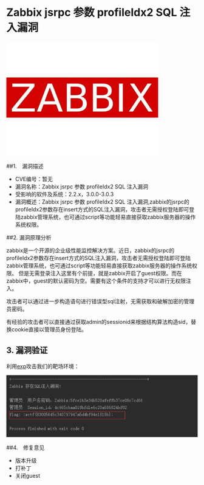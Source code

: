 # Zabbix jsrpc 参数 profileIdx2 SQL 注入漏洞

![](timg.jpg)

##1.&emsp;漏洞描述

* CVE编号：暂无
* 漏洞名称：Zabbix jsrpc 参数 profileIdx2 SQL 注入漏洞
* 受影响的软件及系统：2.2.x，3.0.0-3.0.3
* 漏洞概述：Zabbix jsrpc 参数 profileIdx2 SQL 注入漏洞,zabbix的jsrpc的profileIdx2参数存在insert方式的SQL注入漏洞，攻击者无需授权登陆即可登陆zabbix管理系统，也可通过script等功能轻易直接获取zabbix服务器的操作系统权限。

##2.   漏洞原理分析

 zabbix是一个开源的企业级性能监控解决方案。近日，zabbix的jsrpc的profileIdx2参数存在insert方式的SQL注入漏洞，攻击者无需授权登陆即可登陆zabbix管理系统，也可通过script等功能轻易直接获取zabbix服务器的操作系统权限。 但是无需登录注入这里有个前提，就是zabbix开启了guest权限。而在zabbix中，guest的默认密码为空。需要有这个条件的支持才可以进行无权限注入。

​        攻击者可以通过进一步构造语句进行错误型sql注射，无需获取和破解加密的管理员密码。

有经验的攻击者可以直接通过获取admin的sessionid来根据结构算法构造sid，替换cookie直接以管理员身份登陆。

## 3. 漏洞验证

利用[exp](exp/zabbix.py)攻击我们的靶场环境：

![](result.png)




##4.&emsp;修复意见
* 版本升级
* 打补丁
* 关闭guest